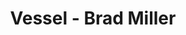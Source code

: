 ---
title: Vessel - Brad Miller
layout: entry
presentation: side-by-side
object:
  - id: ptl-25723
order: 442
menu: false
---